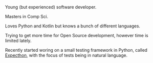 Young (but experienced) software developer. 

Masters in Comp Sci. 

Loves Python and Kotlin but knows a bunch of different languages. 

Trying to get more time for Open Source development, however time is limited lately. 

Recently started woring on a small testing framework in Python, called [Expecthon](https://github.com/svadilfare/expecthon), with the focus of tests being in natural language.
